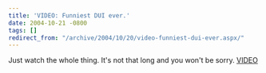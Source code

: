 ```yaml
---
title: 'VIDEO: Funniest DUI ever.'
date: 2004-10-21 -0800
tags: []
redirect_from: "/archive/2004/10/20/video-funniest-dui-ever.aspx/"
---
```


Just watch the whole thing. It's not that long and you won't be sorry.
[VIDEO](http://www.big-boys.com/articles/topdui.html)

